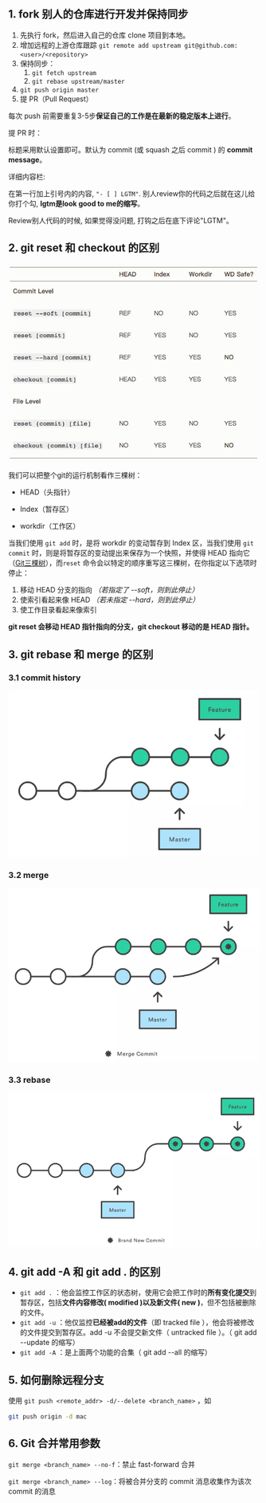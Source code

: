 ## 1. fork 别人的仓库进行开发并保持同步

1. 先执行 fork，然后进入自己的仓库 clone 项目到本地。
2. 增加远程的上游仓库跟踪 `git remote add upstream git@github.com:<user>/<repository>`
3. 保持同步：
    1.  `git fetch upstream`
    2. `git rebase upstream/master`
4. `git push origin master`
5. 提 PR（Pull Request）

每次 push 前需要重复3-5步**保证自己的工作是在最新的稳定版本上进行**。

提 PR 时：

标题采用默认设置即可。默认为 commit (或 squash 之后 commit ) 的 **commit message**。

详细内容栏:

在第一行加上引号内的内容, `"- [ ] LGTM"`. 别人review你的代码之后就在这儿给你打个勾, **lgtm是look good to me的缩写**。

Review别人代码的时候, 如果觉得没问题, 打钩之后在底下评论"LGTM"。



## 2. git reset 和 checkout 的区别

![git_rebase_checkout](../../Resources/git_rebase_checkout.png)

我们可以把整个git的运行机制看作三棵树：

- HEAD（头指针）

- Index（暂存区）

- workdir（工作区）

当我们使用 `git add` 时，是将 workdir 的变动暂存到 Index 区，当我们使用 `git commit` 时，则是将暂存区的变动提出来保存为一个快照，并使得 HEAD 指向它（[Git三棵树](https://git-scm.com/book/zh/v2/Git-工具-重置揭密#r_git_reset)），而`reset` 命令会以特定的顺序重写这三棵树，在你指定以下选项时停止：

1. 移动 HEAD 分支的指向 *（若指定了 --soft，则到此停止）*
2. 使索引看起来像 HEAD *（若未指定 --hard，则到此停止）*
3. 使工作目录看起来像索引



**git reset 会移动 HEAD 指针指向的分支，git checkout 移动的是 HEAD 指针。**



## 3. git rebase 和 merge 的区别

### 3.1 commit history

![commit-history](../../Resources/commit-history.png)

### 3.2 merge

![merge后的](../../Resources/merge.png)

### 3.3 rebase

![rebase](../../Resources/rebase.png)



## 4. git add -A 和 git add . 的区别

- `git add .` ：他会监控工作区的状态树，使用它会把工作时的**所有变化提交**到暂存区，包括**文件内容修改( modified )以及新文件( new )**，但不包括被删除的文件。
- `git add -u` ：他仅监控**已经被add的文件**（即 tracked file ），他会将被修改的文件提交到暂存区。add -u 不会提交新文件（ untracked file ）。（ git add --update 的缩写）
- `git add -A` ：是上面两个功能的合集（ git add --all 的缩写）



## 5. 如何删除远程分支

使用 `git push <remote_addr> -d/--delete <branch_name>` ，如

```bash
git push origin -d mac
```



## 6. Git 合并常用参数

`git merge <branch_name> --no-f`：禁止 fast-forward 合并

`git merge <branch_name> --log`：将被合并分支的 commit 消息收集作为该次 commit 的消息